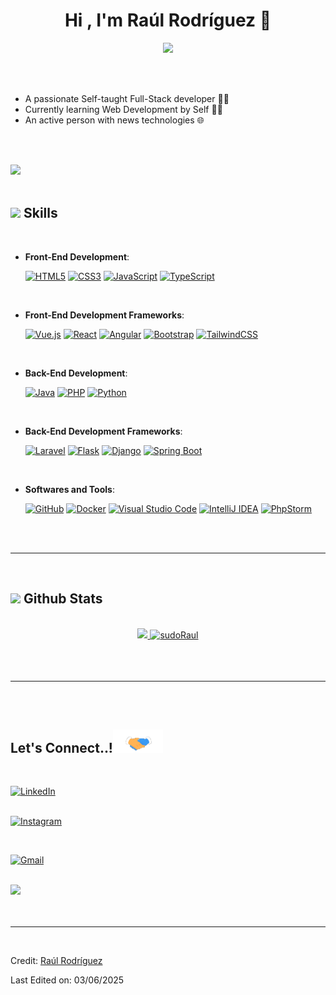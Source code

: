 <h1 align="center"><b>Hi , I'm Raúl Rodríguez 👋 </b></h1>

<p align="center">
  <a href="https://github.com/sudoRaul"><img src="https://readme-typing-svg.herokuapp.com?font=Time+New+Roman&color=cyan&size=25&center=true&vCenter=true&width=600&height=100&lines=Raul+Rodriguez+Fernandez+&hearts;++;Front-End+Developer,;Back-End+Developer,;Love+to+learn+new+technologies"></a>
</p>


<br>


<br>

- A passionate Self-taught Full-Stack developer 👨‍💻
- Currently learning Web Development by Self 🧑‍🏫
- An active person with news technologies 🌐

<br><br>

<img src="https://user-images.githubusercontent.com/73097560/115834477-dbab4500-a447-11eb-908a-139a6edaec5c.gif"><br><br>

## <img src="https://media2.giphy.com/media/QssGEmpkyEOhBCb7e1/giphy.gif?cid=ecf05e47a0n3gi1bfqntqmob8g9aid1oyj2wr3ds3mg700bl&rid=giphy.gif" width ="25"><b> Skills</b>
<br>

<p align="center">

    
- **Front-End Development**:

  [![HTML5](https://img.shields.io/badge/HTML5%20-%23E34F26.svg?style=for-the-badge&logo=html5&logoColor=white)](https://developer.mozilla.org/en-US/docs/Web/HTML)
  [![CSS3](https://img.shields.io/badge/CSS%20-%231572B6.svg?style=for-the-badge&logo=css3&logoColor=white)](https://developer.mozilla.org/en-US/docs/Web/CSS)
  [![JavaScript](https://img.shields.io/badge/JavaScript%20-%23F7DF1E.svg?style=for-the-badge&logo=javascript&logoColor=black)](https://developer.mozilla.org/en-US/docs/Web/JavaScript)
  [![TypeScript](https://img.shields.io/badge/TypeScript-%23007ACC.svg?style=for-the-badge&logo=typescript&logoColor=white)](https://www.typescriptlang.org/)


  <br>


- **Front-End Development Frameworks**:

  [![Vue.js](https://img.shields.io/badge/Vue.js-%2335495e.svg?style=for-the-badge&logo=vue.js&logoColor=%234FC08D)](https://vuejs.org/)
  [![React](https://img.shields.io/badge/React-%2361DAFB.svg?style=for-the-badge&logo=react&logoColor=black)](https://reactjs.org/)
  [![Angular](https://img.shields.io/badge/Angular-%23DD0031.svg?style=for-the-badge&logo=angular&logoColor=white)](https://angular.io/)
  [![Bootstrap](https://img.shields.io/badge/Bootstrap-%23563D7C.svg?style=for-the-badge&logo=bootstrap&logoColor=white)](https://getbootstrap.com/)
  [![TailwindCSS](https://img.shields.io/badge/Tailwind_CSS-38B2AC.svg?style=for-the-badge&logo=tailwind-css&logoColor=white)](https://tailwindcss.com/)



  
<br>


- **Back-End Development**:

  [![Java](https://img.shields.io/badge/Java-%23ED8B00.svg?style=for-the-badge&logo=java&logoColor=white)](https://www.oracle.com/java/)
  [![PHP](https://img.shields.io/badge/PHP-%23777BB4.svg?style=for-the-badge&logo=php&logoColor=white)](https://www.php.net/)
  [![Python](https://img.shields.io/badge/Python-%233776AB.svg?style=for-the-badge&logo=python&logoColor=%23FFD43B)](https://www.python.org/)



  <br>


- **Back-End Development Frameworks**:
   
  [![Laravel](https://img.shields.io/badge/Laravel-%23FF2D20.svg?style=for-the-badge&logo=laravel&logoColor=white)](https://laravel.com/)
  [![Flask](https://img.shields.io/badge/Flask-%23000000.svg?style=for-the-badge&logo=flask&logoColor=white)](https://flask.palletsprojects.com/)
  [![Django](https://img.shields.io/badge/Django-%23092E20.svg?style=for-the-badge&logo=django&logoColor=white)](https://www.djangoproject.com/)
  [![Spring Boot](https://img.shields.io/badge/Spring_Boot-%236DB33F.svg?style=for-the-badge&logo=spring-boot&logoColor=white)](https://spring.io/projects/spring-boot)



<br>

- **Softwares and Tools**:

    [![GitHub](https://img.shields.io/badge/github-%23121011.svg?style=for-the-badge&logo=github&logoColor=white)](https://github.com/)
  [![Docker](https://img.shields.io/badge/Docker-%230db7ed.svg?style=for-the-badge&logo=docker&logoColor=white)](https://www.docker.com/)
  [![Visual Studio Code](https://img.shields.io/badge/Visual%20Studio%20Code-0078d7.svg?style=for-the-badge&logo=visual-studio-code&logoColor=white)](https://code.visualstudio.com/)
  [![IntelliJ IDEA](https://img.shields.io/badge/IntelliJ%20IDEA-%23000000.svg?style=for-the-badge&logo=intellij-idea&logoColor=white)](https://www.jetbrains.com/idea/)
  [![PhpStorm](https://img.shields.io/badge/PhpStorm-%235C2D91.svg?style=for-the-badge&logo=phpstorm&logoColor=white)](https://www.jetbrains.com/phpstorm/)




</p>

<br>
<br>

-----

<br>


## <img src="https://media.giphy.com/media/iY8CRBdQXODJSCERIr/giphy.gif" width="35"><b> Github Stats </b>
<br>

<div align="center">

<a href="https://github.com/sudoRaul/">
  <img src="https://github-readme-stats.vercel.app/api?username=sudoRaul&include_all_commits=true&count_private=true&show_icons=true&line_height=20&title_color=7A7ADB&icon_color=2234AE&text_color=D3D3D3&bg_color=0,000000,130F40" width="450"/>
  <img src="https://github-readme-stats.vercel.app/api/top-langs?username=sudoRaul&show_icons=true&locale=en&layout=compact&line_height=20&title_color=7A7ADB&icon_color=2234AE&text_color=D3D3D3&bg_color=0,000000,130F40" width="375"  alt="sudoRaul"/>

</a>
</div>

<br>
<br>
<br>

-----

<br>
<br>

## <b> Let's Connect..!</b><img src="https://github.com/0xAbdulKhalid/0xAbdulKhalid/raw/main/assets/mdImages/handshake.gif" width ="80">
<br>
<div align='left'>

[![LinkedIn](https://img.shields.io/badge/LinkedIn-Raúl%20Rodríguez-%230077B5.svg?style=for-the-badge&logo=linkedin&logoColor=white)](https://www.linkedin.com/in/ra%C3%BAl-rodr%C3%ADguez-fern%C3%A1ndez-393b05339/)  
<br>

[![Instagram](https://img.shields.io/badge/Instagram-Raúl%20Rodríguez-%23E4405F.svg?style=for-the-badge&logo=instagram&logoColor=white)](https://www.instagram.com/raulrf_14/) 

<br>

[![Gmail](https://img.shields.io/badge/Gmail-Raúl%20Rodríguez-%23D14836.svg?style=for-the-badge&logo=gmail&logoColor=white)](mailto:rrodfer05@gmail.com)


</div>

<br>
<img src="https://user-images.githubusercontent.com/73097560/115834477-dbab4500-a447-11eb-908a-139a6edaec5c.gif">
<br>
<br>
<br>

---

<br>

Credit: [Raúl Rodríguez](https://github.com/sudoRaul)

Last Edited on: 03/06/2025
